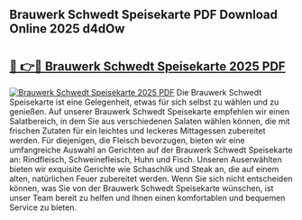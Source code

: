 ## Brauwerk Schwedt Speisekarte PDF Download Online 2025 d4dOw

# <h2><a href="http://gc7mp3.nevu.top/?p=Brauwerk+Schwedt+Speisekarte">🔗 👉🔴 Brauwerk Schwedt Speisekarte 2025 PDF</a></h2>

[![Brauwerk Schwedt Speisekarte 2025 PDF](https://i.imgur.com/dBaPXMq.png)](http://gc7mp3.nevu.top/?p=Brauwerk+Schwedt+Speisekarte)
Die Brauwerk Schwedt Speisekarte ist eine Gelegenheit, etwas für sich selbst zu wählen und zu genießen. Auf unserer Brauwerk Schwedt Speisekarte empfehlen wir einen Salatbereich, in dem Sie aus verschiedenen Salaten wählen können, die mit frischen Zutaten für ein leichtes und leckeres Mittagessen zubereitet werden. Für diejenigen, die Fleisch bevorzugen, bieten wir eine umfangreiche Auswahl an Gerichten auf der Brauwerk Schwedt Speisekarte an: Rindfleisch, Schweinefleisch, Huhn und Fisch. Unseren Auserwählten bieten wir exquisite Gerichte wie Schaschlik und Steak an, die auf einem alten, natürlichen Feuer zubereitet werden. Wenn Sie sich nicht entscheiden können, was Sie von der Brauwerk Schwedt Speisekarte wünschen, ist unser Team bereit zu helfen und Ihnen einen komfortablen und bequemen Service zu bieten.
